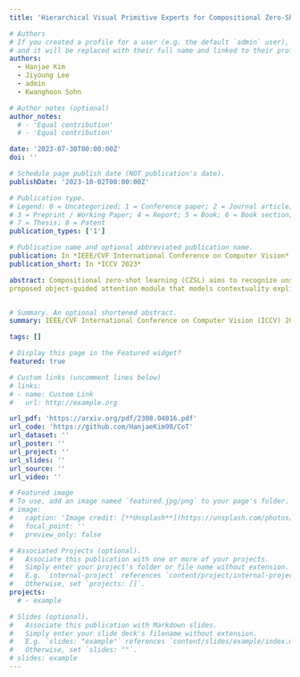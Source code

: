 ```yaml
---
title: 'Hierarchical Visual Primitive Experts for Compositional Zero-Shot Learning'

# Authors
# If you created a profile for a user (e.g. the default `admin` user), write the username (folder name) here
# and it will be replaced with their full name and linked to their profile.
authors:
  - Hanjae Kim
  - Jiyoung Lee
  - admin
  - Kwanghoon Sohn

# Author notes (optional)
author_notes:
  # - 'Equal contribution'
  # - 'Equal contribution'

date: '2023-07-30T00:00:00Z'
doi: ''

# Schedule page publish date (NOT publication's date).
publishDate: '2023-10-02T00:00:00Z'

# Publication type.
# Legend: 0 = Uncategorized; 1 = Conference paper; 2 = Journal article;
# 3 = Preprint / Working Paper; 4 = Report; 5 = Book; 6 = Book section;
# 7 = Thesis; 8 = Patent
publication_types: ['1']

# Publication name and optional abbreviated publication name.
publication: In *IEEE/CVF International Conference on Computer Vision*
publication_short: In *ICCV 2023*

abstract: Compositional zero-shot learning (CZSL) aims to recognize unseen compositions with prior knowledge of known primitives (attribute and object). Previous works for CZSL often suffer from grasping the contextuality between attribute and object, as well as the discriminability of visual features, and the long-tailed distribution of real-world compositional data. We propose a simple and scalable framework called Composition Transformer (CoT) to address these issues. CoT employs object and attribute experts in distinctive manners to generate representative embeddings, using the visual network hierarchically. The object expert extracts representative object embeddings from the final layer in a bottom-up manner, while the attribute expert makes attribute embeddings in a top-down manner with a
proposed object-guided attention module that models contextuality explicitly. To remedy biased prediction caused by imbalanced data distribution, we develop a simple minority attribute augmentation (MAA) that synthesizes virtual samples by mixing two images and oversampling minority attribute classes. Our method achieves SoTA performance on several benchmarks, including MIT-States, C-GQA, and VAW-CZSL. We also demonstrate the effectiveness of CoT in improving visual discrimination and addressing the model bias from the imbalanced data distribution. 


# Summary. An optional shortened abstract.
summary: IEEE/CVF International Conference on Computer Vision (ICCV) 2023

tags: []

# Display this page in the Featured widget?
featured: true

# Custom links (uncomment lines below)
# links:
# - name: Custom Link
#   url: http://example.org

url_pdf: 'https://arxiv.org/pdf/2308.04016.pdf'
url_code: 'https://github.com/HanjaeKim98/CoT'
url_dataset: ''
url_poster: ''
url_project: ''
url_slides: ''
url_source: ''
url_video: ''

# Featured image
# To use, add an image named `featured.jpg/png` to your page's folder.
# image:
#   caption: 'Image credit: [**Unsplash**](https://unsplash.com/photos/pLCdAaMFLTE)'
#   focal_point: ''
#   preview_only: false

# Associated Projects (optional).
#   Associate this publication with one or more of your projects.
#   Simply enter your project's folder or file name without extension.
#   E.g. `internal-project` references `content/project/internal-project/index.md`.
#   Otherwise, set `projects: []`.
projects:
  # - example

# Slides (optional).
#   Associate this publication with Markdown slides.
#   Simply enter your slide deck's filename without extension.
#   E.g. `slides: "example"` references `content/slides/example/index.md`.
#   Otherwise, set `slides: ""`.
# slides: example
---
```


<!-- {{% callout note %}}
Click the _Cite_ button above to demo the feature to enable visitors to import publication metadata into their reference management software.
{{% /callout %}} -->

<!-- {{% callout note %}}
Create your slides in Markdown - click the _Slides_ button to check out the example.
{{% /callout %}} -->

<!-- Supplementary notes can be added here, including [code, math, and images](https://wowchemy.com/docs/writing-markdown-latex/). -->
